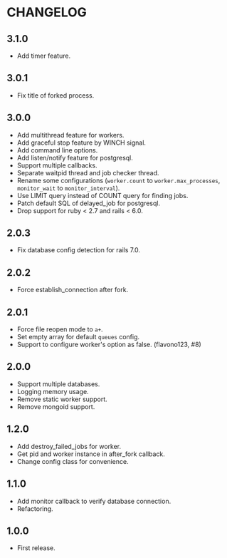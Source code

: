 # CHANGELOG

## 3.1.0

* Add timer feature.

## 3.0.1

* Fix title of forked process.

## 3.0.0

* Add multithread feature for workers.
* Add graceful stop feature by WINCH signal.
* Add command line options.
* Add listen/notify feature for postgresql.
* Support multiple callbacks.
* Separate waitpid thread and job checker thread.
* Rename some configurations (`worker.count` to `worker.max_processes`, `monitor_wait` to `monitor_interval`).
* Use LIMIT query instead of COUNT query for finding jobs.
* Patch default SQL of delayed_job for postgresql.
* Drop support for ruby < 2.7 and rails < 6.0.

## 2.0.3

* Fix database config detection for rails 7.0.

## 2.0.2

* Force establish_connection after fork.

## 2.0.1

* Force file reopen mode to `a+`.
* Set empty array for default `queues` config.
* Support to configure worker's option as false. (flavono123, #8)

## 2.0.0

* Support multiple databases.
* Logging memory usage.
* Remove static worker support.
* Remove mongoid support.

## 1.2.0

* Add destroy_failed_jobs for worker.
* Get pid and worker instance in after_fork callback.
* Change config class for convenience.

## 1.1.0

* Add monitor callback to verify database connection.
* Refactoring.

## 1.0.0

* First release.

